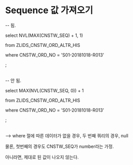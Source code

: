 # Sequence 값 가져오기

-- 됨. <br>

select NVL(MAX(CNSTW_SEQ) + 1, 1)  <br>

  from ZLIDS_CNSTW_ORD_ALTR_HIS  <br>

 where CNSTW_ORD_NO = 'S01-20181018-R013'  <br>

;  <br> <br>

 

 

-- 안 됨.  <br>

select MAX(NVL(CNSTW_SEQ, 0)) + 1  <br>

  from ZLIDS_CNSTW_ORD_ALTR_HIS  <br>

 where CNSTW_ORD_NO = 'S01-20181018-R013'  <br>

;  <br> <br>

 

--> where 절에 따른 데이터가 없을 경우, 두 번째 쿼리의 경우, null  <br>

물론, 첫번째의 경우도 CNSTW_SEQ가 number라는 가정.  <br>

아니라면, 제대로 된 값이 나오지 않는다.  

 
